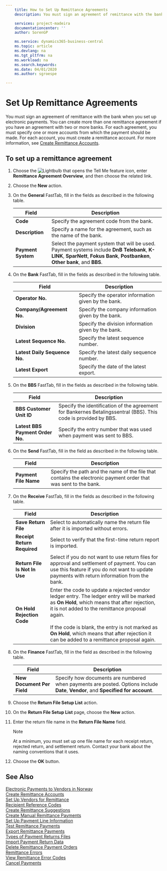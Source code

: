 ```yaml
---
    title: How to Set Up Remittance Agreements
    description: You must sign an agreement of remittance with the bank when you set up electronic payments. You can create more than one remittance agreement if you have an agreement with two or more banks.

    services: project-madeira 
    documentationcenter: ''
    author: SorenGP

    ms.service: dynamics365-business-central
    ms.topic: article
    ms.devlang: na
    ms.tgt_pltfrm: na
    ms.workload: na
    ms.search.keywords:
    ms.date: 04/01/2020
    ms.author: sgroespe

---
```

# Set Up Remittance Agreements
You must sign an agreement of remittance with the bank when you set up electronic payments. You can create more than one remittance agreement if you have an agreement with two or more banks. For each agreement, you must specify one or more accounts from which the payment should be made. For each account, you must create a remittance account. For more information, see [Create Remittance Accounts](how-to-create-remittance-accounts.md).  

## To set up a remittance agreement  

1.  Choose the ![Lightbulb that opens the Tell Me feature](../../media/ui-search/search_small.png "Tell me what you want to do") icon, enter **Remittance Agreement Overview**, and then choose the related link.  
2.  Choose the **New** action.  
3.  On the **General** FastTab, fill in the fields as described in the following table.  

    |Field|Description|  
    |---------------------------------|---------------------------------------|  
    |**Code**|Specify the agreement code from the bank.|  
    |**Description**|Specify a name for the agreement, such as the name of the bank.|  
    |**Payment System**|Select the payment system that will be used. Payment systems include **DnB Telebank**, **K-LINK**, **SparNett**, **Fokus Bank**, **Postbanken**, **Other bank**, and **BBS**.|  

4.  On the **Bank** FastTab, fill in the fields as described in the following table.  

    |Field|Description|  
    |---------------------------------|---------------------------------------|  
    |**Operator No.**|Specify the operator information given by the bank.|  
    |**Company/Agreement No.**|Specify the company information given by the bank.|  
    |**Division**|Specify the division information given by the bank.|  
    |**Latest Sequence No.**|Specify the latest sequence number.|  
    |**Latest Daily Sequence No.**|Specify the latest daily sequence number.|  
    |**Latest Export**|Specify the date of the latest export.|  

5.  On the **BBS** FastTab, fill in the fields as described in the following table.  

    |Field|Description|  
    |---------------------------------|---------------------------------------|  
    |**BBS Customer Unit ID**|Specify the identification of the agreement for Bankernes Betalingssentral (BBS). This code is provided by BBS.|  
    |**Latest BBS Payment Order No.**|Specify the entry number that was used when payment was sent to BBS.|  

6.  On the **Send** FastTab, fill in the field as described in the following table.  

    |Field|Description|  
    |---------------------------------|---------------------------------------|  
    |**Payment File Name**|Specify the path and the name of the file that contains the electronic payment order that was sent to the bank.|  

7.  On the **Receive** FastTab, fill in the fields as described in the following table.  

    |Field|Description|  
    |-----------|---------------------------------------|  
    |**Save Return File**|Select to automatically name the return file after it is imported without errors.|  
    |**Receipt Return Required**|Select to verify that the first-time return report is imported.|  
    |**Return File Is Not In Use**|Select if you do not want to use return files for approval and settlement of payment. You can use this feature if you do not want to update payments with return information from the bank.|  
    |**On Hold Rejection Code**|Enter the code to update a rejected vendor ledger entry. The ledger entry will be marked as **On Hold**, which means that after rejection, it is not added to the remittance proposal again.<br /><br /> If the code is blank, the entry is not marked as **On Hold**, which means that after rejection it can be added to a remittance proposal again.|  

8.  On the **Finance** FastTab, fill in the field as described in the following table.  

    |Field|Description|  
    |---------------------------------|---------------------------------------|  
    |**New Document Per Field**|Specify how documents are numbered when payments are posted. Options include **Date**, **Vendor**, and **Specified for account**.|  

9. Choose the **Return File Setup List** action.  
10. On the **Return File Setup List** page, choose the **New** action.  
11. Enter the return file name in the **Return File Name** field.  

    > [!NOTE]  
    >  At a minimum, you must set up one file name for each receipt return, rejected return, and settlement return. Contact your bank about the naming conventions that it uses.  

12. Choose the **OK** button.  

## See Also  
 [Electronic Payments to Vendors in Norway](electronic-payments-to-vendors-in-norway.md)   
 [Create Remittance Accounts](how-to-create-remittance-accounts.md)   
 [Set Up Vendors for Remittance](how-to-set-up-vendors-for-remittance.md)   
 [Recipient Reference Codes](recipient-reference-codes.md)   
 [Create Remittance Suggestions](how-to-create-remittance-suggestions.md)   
 [Create Manual Remittance Payments](how-to-create-manual-remittance-payments.md)   
 [Set Up Payment Line Information](how-to-set-up-payment-line-information.md)   
 [Test Remittance Payments](how-to-test-remittance-payments.md)   
 [Export Remittance Payments](how-to-export-remittance-payments.md)   
 [Types of Payment Returns Files](types-of-payment-returns-files.md)   
 [Import Payment Return Data](how-to-import-payment-return-data.md)   
 [Delete Remittance Payment Orders](how-to-delete-remittance-payment-orders.md)   
 [Remittance Errors](remittance-errors.md)   
 [View Remittance Error Codes](how-to-view-remittance-error-codes.md)   
 [Cancel Payments](how-to-cancel-payments.md)
